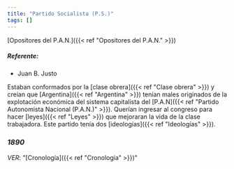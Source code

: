 ```yaml
---
title: "Partido Socialista (P.S.)"
tags: []
---
```

[Opositores del P.A.N.]({{< ref "Opositores del P.A.N." >}})
##### Referente:
- Juan B. Justo

Estaban conformados por la [clase obrera]({{< ref "Clase obrera" >}}) y creían que [Argentina]({{< ref "Argentina" >}}) tenían males originados de la explotación económica del sistema capitalista del [P.A.N]({{< ref "Partido Autonomista Nacional (P.A.N.)" >}}). 
Querían ingresar al congreso para hacer [leyes]({{< ref "Leyes" >}}) que mejoraran la vida de la clase trabajadora.
Este partido tenía dos [ideologías]({{< ref "Ideologías" >}}).
### *1890*
*VER*: "[Cronología]({{< ref "Cronología" >}})"